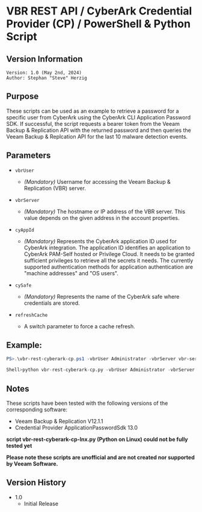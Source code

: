 # VBR REST API / CyberArk Credential Provider (CP) / PowerShell & Python Script

## Version Information
~~~~
Version: 1.0 (May 2nd, 2024)
Author: Stephan "Steve" Herzig
~~~~

## Purpose
These scripts can be used as an example to retrieve a password for a specific user from CyberArk using the CyberArk CLI Application Password SDK. If successful, the script requests a bearer token from the Veeam Backup & Replication API with the returned password and then queries the Veeam Backup & Replcation API for the last 10 malware detection events.

## Parameters

- `vbrUser`
  - _(Mandatory)_ Username for accessing the Veeam Backup & Replication (VBR) server.

- `vbrServer`
  - _(Mandatory)_ The hostname or IP address of the VBR server. This value depends on the given address in the account properties.

- `cyAppId`
  - _(Mandatory)_ Represents the CyberArk application ID used for CyberArk integration. 
    The application ID identifies an application to CyberArk PAM-Self hosted or Privilege Cloud. It needs to be granted sufficient privileges to retrieve all the secrets it needs.
    The currently supported authentication methods for application authentication are "machine addresses" and "OS users".

- `cySafe`
  - _(Mandatory)_ Represents the name of the CyberArk safe where credentials are stored.

- `refreshCache`
  - A switch parameter to force a cache refresh.

## Example: 
```powershell
PS>.\vbr-rest-cyberark-cp.ps1 -vbrUser Administrator -vbrServer vbr-server-01 -cyAppId VBR_AppID -cySafe backup-creds
```

```python
Shell>python vbr-rest-cyberark-cp.py -vbrUser Administrator -vbrServer vbr-server-01 -cyAppId VBR_AppID -cySafe backup-creds
```

## Notes
These scripts have been tested with the following versions of the corresponding software:

- Veeam Backup & Replication V12.1.1
- Credential Provider ApplicationPasswordSdk 13.0

**script vbr-rest-cyberark-cp-lnx.py (Python on Linux) could not be fully tested yet**

**Please note these scripts are unofficial and are not created nor supported by Veeam Software.**

## Version History
*  1.0
    * Initial Release
